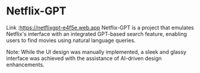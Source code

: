 # Netflix-GPT 
Link :https://netflixgpt-e4f5e.web.app
Netflix-GPT is a project that emulates Netflix's interface with an integrated GPT-based search feature, enabling users to find movies using natural language queries.

Note: While the UI design was manually implemented, a sleek and glassy interface was achieved with the assistance of AI-driven design enhancements.